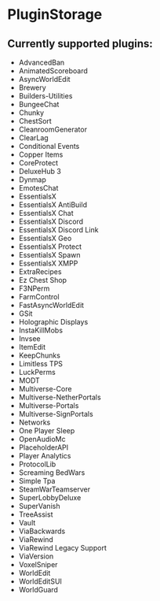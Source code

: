 # PluginStorage


## Currently supported plugins:

- AdvancedBan
- AnimatedScoreboard
- AsyncWorldEdit
- Brewery
- Builders-Utilities
- BungeeChat
- Chunky
- ChestSort
- CleanroomGenerator
- ClearLag
- Conditional Events
- Copper Items
- CoreProtect
- DeluxeHub 3
- Dynmap
- EmotesChat
- EssentialsX
- EssentialsX AntiBuild
- EssentialsX Chat
- EssentialsX Discord
- EssentialsX Discord Link
- EssentialsX Geo
- EssentialsX Protect
- EssentialsX Spawn
- EssentialsX XMPP
- ExtraRecipes
- Ez Chest Shop
- F3NPerm
- FarmControl
- FastAsyncWorldEdit
- GSit
- Holographic Displays
- InstaKillMobs
- Invsee
- ItemEdit
- KeepChunks
- Limitless TPS
- LuckPerms
- MODT
- Multiverse-Core
- Multiverse-NetherPortals
- Multiverse-Portals
- Multiverse-SignPortals
- Networks
- One Player Sleep
- OpenAudioMc
- PlaceholderAPI
- Player Analytics
- ProtocolLib
- Screaming BedWars
- Simple Tpa
- SteamWarTeamserver
- SuperLobbyDeluxe
- SuperVanish
- TreeAssist
- Vault
- ViaBackwards
- ViaRewind
- ViaRewind Legacy Support
- ViaVersion
- VoxelSniper
- WorldEdit
- WorldEditSUI
- WorldGuard
